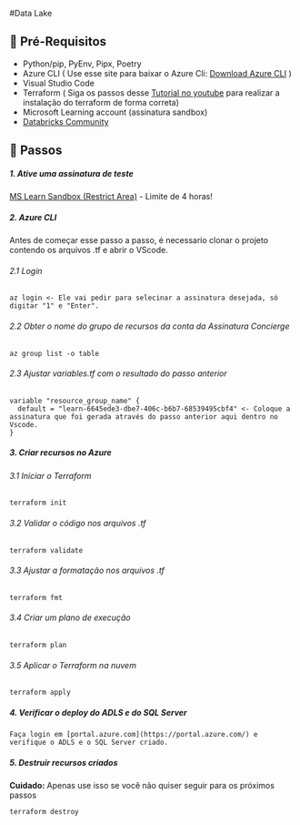 #Data Lake

## 📓 Pré-Requisitos

- Python/pip, PyEnv, Pipx, Poetry
- Azure CLI ( Use esse site para baixar o Azure Cli: [Download Azure CLI](https://learn.microsoft.com/pt-br/cli/azure/install-azure-cli-windows?tabs=azure-cli) )
- Visual Studio Code
- Terraform ( Siga os passos desse [Tutorial no youtube](https://www.youtube.com/watch?v=g6llmNxrutc) para realizar a instalação do terraform de forma correta)
- Microsoft Learning account (assinatura sandbox)
- [Databricks Community](https://community.databricks.com/)

## 👣 Passos

##### 1. Ative uma assinatura de teste
[MS Learn Sandbox (Restrict Area)](https://learn.microsoft.com/pt-br/training/modules/develop-test-deploy-azure-functions-with-core-tools/5-exercise-publish-function-core-tools?ns-enrollment-type=learningpath&ns-enrollment-id=learn.create-serverless-applications) - Limite de 4 horas!

##### 2. Azure CLI
Antes de começar esse passo a passo, é necessario clonar o projeto contendo os arquivos .tf e abrir o VScode.

###### 2.1 Login
```
az login <- Ele vai pedir para selecinar a assinatura desejada, só digitar "1" e "Enter".
```

###### 2.2 Obter o nome do grupo de recursos da conta da Assinatura Concierge
```
az group list -o table
```

###### 2.3 Ajustar variables.tf com o resultado do passo anterior
```
variable "resource_group_name" {
  default = "learn-6645ede3-dbe7-406c-b6b7-68539495cbf4" <- Coloque a assinatura que foi gerada através do passo anterior aqui dentro no Vscode.
}
```

##### 3. Criar recursos no Azure
###### 3.1 Iniciar o Terraform
```
terraform init
```

###### 3.2 Validar o código nos arquivos .tf
```
terraform validate
```

###### 3.3 Ajustar a formatação nos arquivos .tf
```
terraform fmt
```

###### 3.4 Criar um plano de execução
```
terraform plan
```

###### 3.5 Aplicar o Terraform na nuvem
```
terraform apply
```

##### 4. Verificar o deploy do ADLS e do SQL Server
```
Faça login em [portal.azure.com](https://portal.azure.com/) e verifique o ADLS e o SQL Server criado.
```

##### 5. Destruir recursos criados
**Cuidado:** Apenas use isso se você não quiser seguir para os próximos passos
```
terraform destroy
```